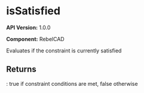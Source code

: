 # isSatisfied

**API Version:** 1.0.0

**Component:** RebelCAD

Evaluates if the constraint is currently satisfied

## Returns

: true if constraint conditions are met, false otherwise

